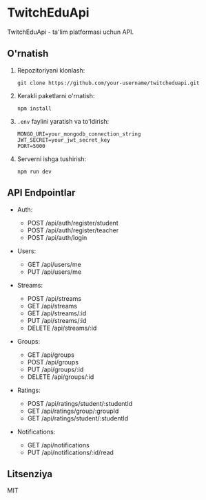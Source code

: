 # TwitchEduApi

TwitchEduApi - ta'lim platformasi uchun API.

## O'rnatish

1. Repozitoriyani klonlash:
   ```
   git clone https://github.com/your-username/twitcheduapi.git
   ```

2. Kerakli paketlarni o'rnatish:
   ```
   npm install
   ```

3. `.env` faylini yaratish va to'ldirish:
   ```
   MONGO_URI=your_mongodb_connection_string
   JWT_SECRET=your_jwt_secret_key
   PORT=5000
   ```

4. Serverni ishga tushirish:
   ```
   npm run dev
   ```

## API Endpointlar

- Auth:
  - POST /api/auth/register/student
  - POST /api/auth/register/teacher
  - POST /api/auth/login

- Users:
  - GET /api/users/me
  - PUT /api/users/me

- Streams:
  - POST /api/streams
  - GET /api/streams
  - GET /api/streams/:id
  - PUT /api/streams/:id
  - DELETE /api/streams/:id

- Groups:
  - GET /api/groups
  - POST /api/groups
  - PUT /api/groups/:id
  - DELETE /api/groups/:id

- Ratings:
  - POST /api/ratings/student/:studentId
  - GET /api/ratings/group/:groupId
  - GET /api/ratings/student/:studentId

- Notifications:
  - GET /api/notifications
  - PUT /api/notifications/:id/read

## Litsenziya

MIT